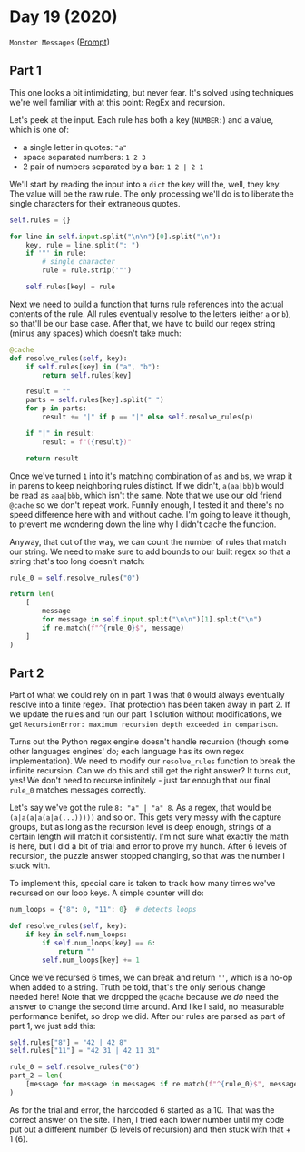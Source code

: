 # Day 19 (2020)

`Monster Messages` ([Prompt](https://adventofcode.com/2020/day/19))

## Part 1

This one looks a bit intimidating, but never fear. It's solved using techniques we're well familiar with at this point: RegEx and recursion.

Let's peek at the input. Each rule has both a key (`NUMBER:`) and a value, which is one of:

- a single letter in quotes: `"a"`
- space separated numbers: `1 2 3`
- 2 pair of numbers separated by a bar: `1 2 | 2 1`

We'll start by reading the input into a `dict` the key will the, well, they key. The value will be the raw rule. The only processing we'll do is to liberate the single characters for their extraneous quotes.

```py
self.rules = {}

for line in self.input.split("\n\n")[0].split("\n"):
    key, rule = line.split(": ")
    if '"' in rule:
        # single character
        rule = rule.strip('"')

    self.rules[key] = rule
```

Next we need to build a function that turns rule references into the actual contents of the rule. All rules eventually resolve to the letters (either `a` or `b`), so that'll be our base case. After that, we have to build our regex string (minus any spaces) which doesn't take much:

```py
@cache
def resolve_rules(self, key):
    if self.rules[key] in ("a", "b"):
        return self.rules[key]

    result = ""
    parts = self.rules[key].split(" ")
    for p in parts:
        result += "|" if p == "|" else self.resolve_rules(p)

    if "|" in result:
        result = f"({result})"

    return result
```

Once we've turned `1` into it's matching combination of `a`s and `b`s, we wrap it in parens to keep neighboring rules distinct. If we didn't, `a(aa|bb)b` would be read as `aaa|bbb`, which isn't the same. Note that we use our old friend `@cache` so we don't repeat work. Funnily enough, I tested it and there's no speed difference here with and without cache. I'm going to leave it though, to prevent me wondering down the line why I didn't cache the function.

Anyway, that out of the way, we can count the number of rules that match our string. We need to make sure to add bounds to our built regex so that a string that's too long doesn't match:

```py
rule_0 = self.resolve_rules("0")

return len(
    [
        message
        for message in self.input.split("\n\n")[1].split("\n")
        if re.match(f"^{rule_0}$", message)
    ]
)
```

## Part 2

Part of what we could rely on in part 1 was that `0` would always eventually resolve into a finite regex. That protection has been taken away in part 2. If we update the rules and run our part 1 solution without modifications, we get `RecursionError: maximum recursion depth exceeded in comparison`.

Turns out the Python regex engine doesn't handle recursion (though some other languages engines' do; each language has its own regex implementation). We need to modify our `resolve_rules` function to break the infinite recursion. Can we do this and still get the right answer? It turns out, yes! We don't need to recurse infinitely - just far enough that our final `rule_0` matches messages correctly.

Let's say we've got the rule `8: "a" | "a" 8`. As a regex, that would be `(a|a(a|a(a|a(...)))))` and so on. This gets very messy with the capture groups, but as long as the recursion level is deep enough, strings of a certain length will match it consistently. I'm not sure what exactly the math is here, but I did a bit of trial and error to prove my hunch. After 6 levels of recursion, the puzzle answer stopped changing, so that was the number I stuck with.

To implement this, special care is taken to track how many times we've recursed on our loop keys. A simple counter will do:

```py
num_loops = {"8": 0, "11": 0}  # detects loops

def resolve_rules(self, key):
    if key in self.num_loops:
        if self.num_loops[key] == 6:
            return ""
        self.num_loops[key] += 1
```

Once we've recursed 6 times, we can break and return `''`, which is a no-op when added to a string. Truth be told, that's the only serious change needed here! Note that we dropped the `@cache` because we _do_ need the answer to change the second time around. And like I said, no measurable performance benifet, so drop we did. After our rules are parsed as part of part 1, we just add this:

```py
self.rules["8"] = "42 | 42 8"
self.rules["11"] = "42 31 | 42 11 31"

rule_0 = self.resolve_rules("0")
part_2 = len(
    [message for message in messages if re.match(f"^{rule_0}$", message)]
)
```

As for the trial and error, the hardcoded 6 started as a 10. That was the correct answer on the site. Then, I tried each lower number until my code put out a different number (5 levels of recursion) and then stuck with that + 1 (6).
